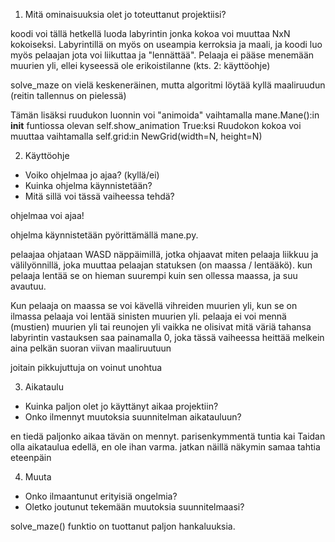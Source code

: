 1. Mitä ominaisuuksia olet jo toteuttanut projektiisi?

koodi voi tällä hetkellä luoda labyrintin jonka kokoa voi muuttaa NxN kokoiseksi.
Labyrintillä on myös on useampia kerroksia ja maali,
ja koodi luo myös pelaajan jota voi liikuttaa ja "lennättää".
Pelaaja ei pääse menemään muurien yli, ellei kyseessä ole
erikoistilanne (kts. 2: käyttöohje)

solve_maze on vielä keskeneräinen, mutta algoritmi löytää kyllä maaliruudun 
(reitin tallennus on pielessä)

Tämän lisäksi ruudukon luonnin voi "animoida" vaihtamalla
mane.Mane():in __init__ funtiossa olevan self.show_animation True:ksi
Ruudokon kokoa voi muuttaa vaihtamalla self.grid:in NewGrid(width=N, height=N)

2. Käyttöohje

  - Voiko ohjelmaa jo ajaa? (kyllä/ei)
  - Kuinka ohjelma käynnistetään?
  - Mitä sillä voi tässä vaiheessa tehdä?
  
  ohjelmaa voi ajaa!
  
  ohjelma käynnistetään pyörittämällä mane.py.
  
  pelaajaa ohjataan WASD näppäimillä, jotka ohjaavat miten pelaaja liikkuu
  ja välilyönnillä, joka muuttaa pelaajan statuksen (on maassa / lentääkö). 
  kun pelaaja lentää se on hieman suurempi kuin sen ollessa maassa, ja suu avautuu.
  
  Kun pelaaja on maassa se voi kävellä vihreiden muurien yli, 
  kun se on ilmassa pelaaja voi lentää sinisten muurien yli. pelaaja ei voi mennä 
  (mustien) muurien yli tai reunojen yli vaikka ne olisivat mitä väriä tahansa
  labyrintin vastauksen saa painamalla 0, joka tässä vaiheessa heittää melkein
  aina pelkän suoran viivan maaliruutuun
  
  joitain pikkujuttuja on voinut unohtua
 

3. Aikataulu

  - Kuinka paljon olet jo käyttänyt aikaa projektiin?
  - Onko ilmennyt muutoksia suunnitelman aikatauluun?
  
  en tiedä paljonko aikaa tävän on mennyt. parisenkymmentä tuntia kai
  Taidan olla aikataulua edellä, en ole ihan varma. jatkan näillä näkymin samaa
  tahtia eteenpäin

4. Muuta

  - Onko ilmaantunut erityisiä ongelmia?
  - Oletko joutunut tekemään muutoksia suunnitelmaasi?
  
  solve_maze() funktio on tuottanut paljon hankaluuksia. 